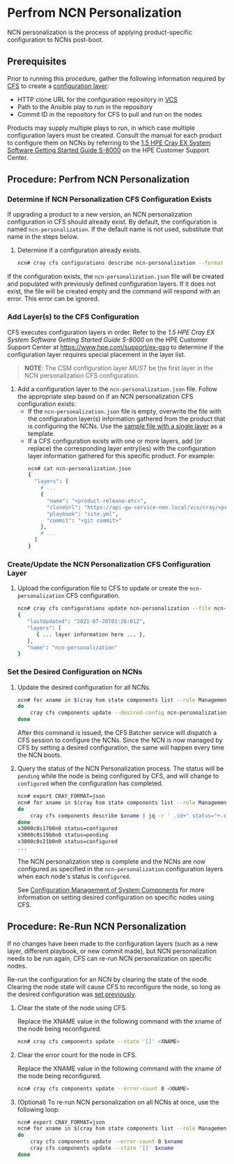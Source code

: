 # Perfrom NCN Personalization

NCN personalization is the process of applying product-specific configuration
to NCNs post-boot. 

## Prerequisites

Prior to running this procedure, gather the following
information required by [CFS](../configuration_management/Configuration_Management.md)
to create a [configuration layer](../configuration_management/Configuration_Layers.md):

* HTTP clone URL for the configuration repository in [VCS](../configuration_management/Version_Control_Service_VCS.md)
* Path to the Ansible play to run in the repository
* Commit ID in the repository for CFS to pull and run on the nodes

Products may supply multiple plays to run, in which case multiple configuration
layers must be created. Consult the manual for each product to configure them on
NCNs by referring to the [1.5 HPE Cray EX System Software Getting Started Guide
S-8000](https://www.hpe.com/support/ex-gsg) on the HPE Customer Support Center.

## Procedure: Perfrom NCN Personalization

<a name="ncn_personalization_determine_existence"></a>
### Determine if NCN Personalization CFS Configuration Exists

If upgrading a product to a new version, an NCN personalization configuration in
CFS should already exist. By default, the configuration is named
`ncn-personalization`. If the default name is not used, substitute that name in
the steps below.

1. Determine if a configuration already exists.
   ```bash
   ncn# cray cfs configurations describe ncn-personalization --format json > ncn-personalization.json
   ```

If the configuration exists, the `ncn-personalization.json` file will be
created and populated with previously defined configuration layers. If it does
not exist, the file will be created empty and the command will respond with an
error. This error can be ignored.

<a name="ncn_personalization_add_layer"></a>
### Add Layer(s) to the CFS Configuration

CFS executes configuration layers in order. Refer to the _1.5 HPE Cray EX
System Software Getting Started Guide S-8000_ on the HPE Customer Support
Center at https://www.hpe.com/support/ex-gsg to determine if the
configuration layer requires special placement in the layer list.

> **NOTE**: The CSM configuration layer _MUST_ be the first layer in the
> NCN personalization CFS configuration.

1. Add a configuration layer to the `ncn-personalization.json` file. Follow the
   appropriate step based on if an NCN personalization CFS configuration exists:
   * If the `ncn-personalization.json` file is empty, overwrite the file with
     the configuration layer(s) information gathered from the product that is
     configuring the NCNs. Use the [sample file with a single layer](../configuration_management/Configuration_Layers.md#configuration_layer_example_configuration_single)
     as a template.
   * If a CFS configuration exists with one or more layers, add (or replace)
     the corresponding layer entry(ies) with the configuration layer
     information gathered for this specific product. For example:
        ```bash
        ncn# cat ncn-personalization.json
        {
          "layers": [
            # ...
            {
              "name": "<product-release-etc>",
              "cloneUrl": "https://api-gw-service-nmn.local/vcs/cray/<product>-config-management.git",
              "playbook": "site.yml",
              "commit": "<git commit>"
            },
            # ... 
          ]
        }
        ```

<a name="ncn_personalization_update_cfs_configuration"></a>
### Create/Update the NCN Personalization CFS Configuration Layer

1. Upload the configuration file to CFS to update or create the
   `ncn-personalization` CFS configuration.
   ```bash
   ncn# cray cfs configurations update ncn-personalization --file ncn-personalization.json --format json
   {
      "lastUpdated": "2021-07-28T03:26:01Z",
      "layers": [
         { ... layer information here ... },
      ],
      "name": "ncn-personalization"
   }
   ```

<a name="ncn_personalization_set_component_config"></a>
### Set the Desired Configuration on NCNs

1. Update the desired configuration for all NCNs.

   ```bash
   ncn# for xname in $(cray hsm state components list --role Management--format json | jq -r .Components[].ID)
   do
       cray cfs components update --desired-config ncn-personalization --enabled true --format json $xname
   done
   ```
   After this command is issued, the CFS Batcher service will dispatch a CFS
   session to configure the NCNs. Since the NCN is now managed by CFS by setting
   a desired configuration, the same will happen every time the NCN boots.

1. Query the status of the NCN Personalization process. The status will be
   `pending` while the node is being configured by CFS, and will change to
   `configured` when the configuration has completed.

   ```bash
   ncn# export CRAY_FORMAT=json
   ncn# for xname in $(cray hsm state components list --role Management | jq -r .Components[].ID)
   do
       cray cfs components describe $xname | jq -r ' .id+" status="+.configurationStatus'
   done
   x3000c0s17b0n0 status=configured
   x3000c0s19b0n0 status=pending
   x3000c0s21b0n0 status=configured
   ...
   ```

   The NCN personalization step is complete and the NCNs are now configured as
   specified in the `ncn-personalization` configuration layers when each node's
   status is `configured`.

   See [Configuration Management of System Components](../configuration_management/Configuration_Management_of_System_Components.md)
   for more information on setting desired configuration on specific nodes using
   CFS.

<a name="rerun_ncn_personalization"></a>
## Procedure: Re-Run NCN Personalization

If no changes have been made to the configuration layers (such as a new layer,
different playbook, or new commit made), but NCN personalization needs to be
run again, CFS can re-run NCN personalization on specific nodes.

Re-run the configuration for an NCN by clearing the state of the node. Clearing
the node state will cause CFS to reconfigure the node, so long as the desired
configuration was [set previously](#ncn_personalization_set_component_config).

1. Clear the state of the node using CFS.

   Replace the XNAME value in the following command with the xname of the node
   being reconfigured.

   ```bash
   ncn# cray cfs components update --state '[]' <XNAME>
   ```

1. Clear the error count for the node in CFS.

   Replace the XNAME value in the following command with the xname of the node
   being reconfigured.
   ```bash
   ncn# cray cfs components update --error-count 0 <XNAME>
   ```

1. (Optional) To re-run NCN personalization on all NCNs at once, use the
   following loop:
   ```bash
   ncn# export CRAY_FORMAT=json
   ncn# for xname in $(cray hsm state components list --role Management | jq -r .Components[].ID)
   do
       cray cfs components update --error-count 0 $xname
       cray cfs components update --state '[]' $xname
   done
   ```
